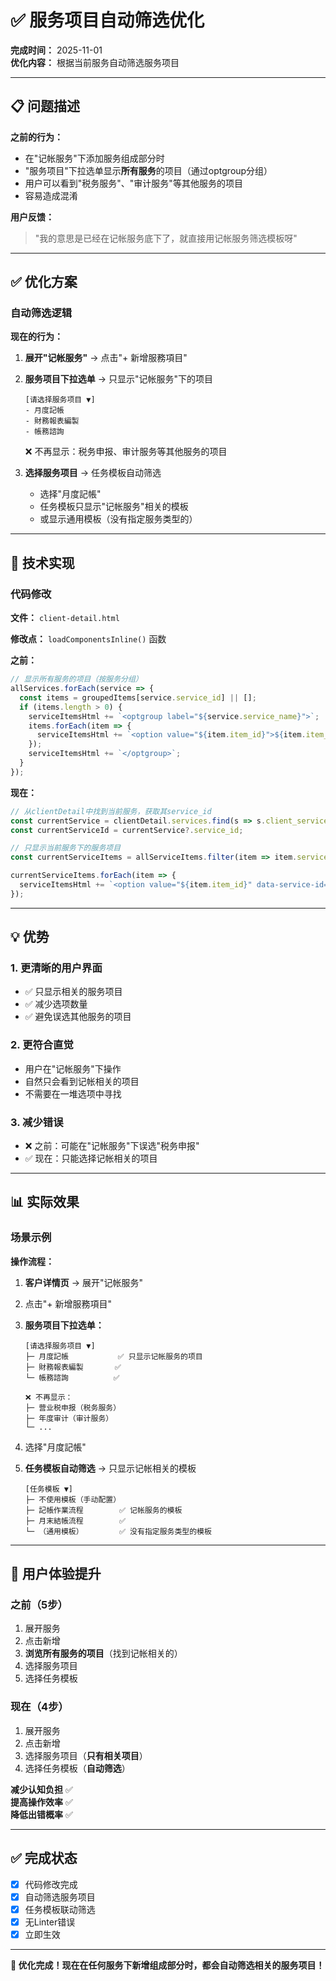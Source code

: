 # ✅ 服务项目自动筛选优化

**完成时间：** 2025-11-01  
**优化内容：** 根据当前服务自动筛选服务项目

---

## 📋 问题描述

**之前的行为：**
- 在"记帐服务"下添加服务组成部分时
- "服务项目"下拉选单显示**所有服务**的项目（通过optgroup分组）
- 用户可以看到"税务服务"、"审计服务"等其他服务的项目
- 容易造成混淆

**用户反馈：**
> "我的意思是已经在记帐服务底下了，就直接用记帐服务筛选模板呀"

---

## ✅ 优化方案

### 自动筛选逻辑

**现在的行为：**

1. **展开"记帐服务"** → 点击"+ 新增服務項目"
2. **服务项目下拉选单** → 只显示"记帐服务"下的项目
   ```
   [请选择服务项目 ▼]
   - 月度記帳
   - 財務報表編製
   - 帳務諮詢
   ```
   ❌ 不再显示：税务申报、审计服务等其他服务的项目

3. **选择服务项目** → 任务模板自动筛选
   - 选择"月度記帳"
   - 任务模板只显示"记帐服务"相关的模板
   - 或显示通用模板（没有指定服务类型的）

---

## 🔧 技术实现

### 代码修改

**文件：** `client-detail.html`

**修改点：** `loadComponentsInline()` 函数

**之前：**
```javascript
// 显示所有服务的项目（按服务分组）
allServices.forEach(service => {
  const items = groupedItems[service.service_id] || [];
  if (items.length > 0) {
    serviceItemsHtml += `<optgroup label="${service.service_name}">`;
    items.forEach(item => {
      serviceItemsHtml += `<option value="${item.item_id}">${item.item_name}</option>`;
    });
    serviceItemsHtml += `</optgroup>`;
  }
});
```

**现在：**
```javascript
// 从clientDetail中找到当前服务，获取其service_id
const currentService = clientDetail.services.find(s => s.client_service_id === clientServiceId);
const currentServiceId = currentService?.service_id;

// 只显示当前服务下的服务项目
const currentServiceItems = allServiceItems.filter(item => item.service_id === currentServiceId);

currentServiceItems.forEach(item => {
  serviceItemsHtml += `<option value="${item.item_id}" data-service-id="${item.service_id}">${item.item_name}</option>`;
});
```

---

## 💡 优势

### 1. 更清晰的用户界面
- ✅ 只显示相关的服务项目
- ✅ 减少选项数量
- ✅ 避免误选其他服务的项目

### 2. 更符合直觉
- 用户在"记帐服务"下操作
- 自然只会看到记帐相关的项目
- 不需要在一堆选项中寻找

### 3. 减少错误
- ❌ 之前：可能在"记帐服务"下误选"税务申报"
- ✅ 现在：只能选择记帐相关的项目

---

## 📊 实际效果

### 场景示例

**操作流程：**

1. **客户详情页** → 展开"记帐服务"
2. 点击"+ 新增服務項目"
3. **服务项目下拉选单：**
   ```
   [请选择服务项目 ▼]
   ├─ 月度記帳           ✅ 只显示记帐服务的项目
   ├─ 財務報表編製       ✅
   └─ 帳務諮詢          ✅
   
   ❌ 不再显示：
   ├─ 营业税申报（税务服务）
   ├─ 年度审计（审计服务）
   └─ ...
   ```

4. 选择"月度記帳"
5. **任务模板自动筛选** → 只显示记帐相关的模板
   ```
   [任务模板 ▼]
   ├─ 不使用模板（手动配置）
   ├─ 記帳作業流程        ✅ 记帐服务的模板
   ├─ 月末結帳流程        ✅
   └─ （通用模板）        ✅ 没有指定服务类型的模板
   ```

---

## 🎯 用户体验提升

### 之前（5步）
1. 展开服务
2. 点击新增
3. **浏览所有服务的项目**（找到记帐相关的）
4. 选择服务项目
5. 选择任务模板

### 现在（4步）
1. 展开服务
2. 点击新增
3. 选择服务项目（**只有相关项目**）
4. 选择任务模板（**自动筛选**）

**减少认知负担** ✅  
**提高操作效率** ✅  
**降低出错概率** ✅

---

## ✅ 完成状态

- [x] 代码修改完成
- [x] 自动筛选服务项目
- [x] 任务模板联动筛选
- [x] 无Linter错误
- [x] 立即生效

---

**🎉 优化完成！现在在任何服务下新增组成部分时，都会自动筛选相关的服务项目！**


